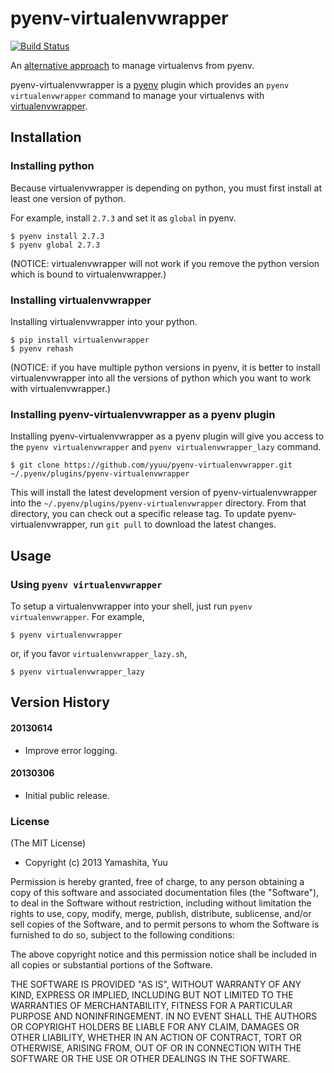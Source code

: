 # pyenv-virtualenvwrapper

[![Build Status](https://travis-ci.org/yyuu/pyenv-virtualenvwrapper.png)](https://travis-ci.org/yyuu/pyenv-virtualenvwrapper)

An [alternative approach](https://github.com/yyuu/pyenv-virtualenv) to manage virtualenvs from pyenv.

pyenv-virtualenvwrapper is a [pyenv](https://github.com/yyuu/pyenv) plugin
which provides an `pyenv virtualenvwrapper` command to manage your virtualenvs
with [virtualenvwrapper](http://pypi.python.org/pypi/virtualenvwrapper).

## Installation

### Installing python

Because virtualenvwrapper is depending on python, you must first install
at least one version of python.

For example, install `2.7.3` and set it as `global` in pyenv.

    $ pyenv install 2.7.3
    $ pyenv global 2.7.3

(NOTICE: virtualenvwrapper will not work if you remove the python version
which is bound to virtualenvwrapper.)

### Installing virtualenvwrapper

Installing virtualenvwrapper into your python.

    $ pip install virtualenvwrapper
    $ pyenv rehash

(NOTICE: if you have multiple python versions in pyenv, it is better to
install virtualenvwrapper into all the versions of python which you want
to work with virtualenvwrapper.)

### Installing pyenv-virtualenvwrapper as a pyenv plugin

Installing pyenv-virtualenvwrapper as a pyenv plugin will give you access to the
`pyenv virtualenvwrapper` and `pyenv virtualenvwrapper_lazy` command.

    $ git clone https://github.com/yyuu/pyenv-virtualenvwrapper.git ~/.pyenv/plugins/pyenv-virtualenvwrapper

This will install the latest development version of pyenv-virtualenvwrapper into
the `~/.pyenv/plugins/pyenv-virtualenvwrapper` directory. From that directory, you
can check out a specific release tag. To update pyenv-virtualenvwrapper, run `git
pull` to download the latest changes.

## Usage

### Using `pyenv virtualenvwrapper`

To setup a virtualenvwrapper into your shell, just run `pyenv virtualenvwrapper`.
For example,

    $ pyenv virtualenvwrapper

or, if you favor `virtualenvwrapper_lazy.sh`,

    $ pyenv virtualenvwrapper_lazy

## Version History

#### 20130614

 * Improve error logging.

#### 20130306

 * Initial public release.

### License

(The MIT License)

* Copyright (c) 2013 Yamashita, Yuu

Permission is hereby granted, free of charge, to any person obtaining
a copy of this software and associated documentation files (the
"Software"), to deal in the Software without restriction, including
without limitation the rights to use, copy, modify, merge, publish,
distribute, sublicense, and/or sell copies of the Software, and to
permit persons to whom the Software is furnished to do so, subject to
the following conditions:

The above copyright notice and this permission notice shall be
included in all copies or substantial portions of the Software.

THE SOFTWARE IS PROVIDED "AS IS", WITHOUT WARRANTY OF ANY KIND,
EXPRESS OR IMPLIED, INCLUDING BUT NOT LIMITED TO THE WARRANTIES OF
MERCHANTABILITY, FITNESS FOR A PARTICULAR PURPOSE AND
NONINFRINGEMENT. IN NO EVENT SHALL THE AUTHORS OR COPYRIGHT HOLDERS BE
LIABLE FOR ANY CLAIM, DAMAGES OR OTHER LIABILITY, WHETHER IN AN ACTION
OF CONTRACT, TORT OR OTHERWISE, ARISING FROM, OUT OF OR IN CONNECTION
WITH THE SOFTWARE OR THE USE OR OTHER DEALINGS IN THE SOFTWARE.
